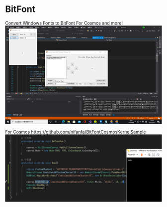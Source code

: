 # BitFont
Convert Windows Fonts to BitFont For Cosmos and more!  
![image](https://github.com/nifanfa/BitFont/blob/master/QQ%E6%88%AA%E5%9B%BE20210411155353.png)

For Cosmos https://github.com/nifanfa/BitFontCosmosKernelSample  
![image](https://github.com/nifanfa/BitFont/blob/master/QQ%E6%88%AA%E5%9B%BE20210411155656.png)
